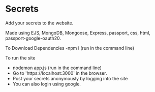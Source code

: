 # Secrets

Add your secrets to the website.


Made using EJS, MongoDB, Mongoose, Express, passport, css, html, passport-google-oauth20.


To Download Dependencies
-npm i (run in the command line)

To run the site
- nodemon app.js (run in the command line)
- Go to 'https://localhost:3000' in the browser.
- Post your secrets anonymously by logging into the site
- You can also login using google.

